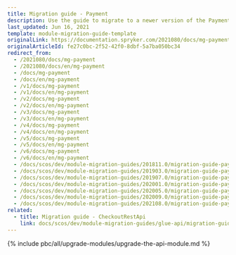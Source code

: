 ```yaml
---
title: Migration guide - Payment
description: Use the guide to migrate to a newer version of the Payment module.
last_updated: Jun 16, 2021
template: module-migration-guide-template
originalLink: https://documentation.spryker.com/2021080/docs/mg-payment
originalArticleId: fe27c0bc-2f52-42f0-8dbf-5a7ba050bc34
redirect_from:
  - /2021080/docs/mg-payment
  - /2021080/docs/en/mg-payment
  - /docs/mg-payment
  - /docs/en/mg-payment
  - /v1/docs/mg-payment
  - /v1/docs/en/mg-payment
  - /v2/docs/mg-payment
  - /v2/docs/en/mg-payment
  - /v3/docs/mg-payment
  - /v3/docs/en/mg-payment
  - /v4/docs/mg-payment
  - /v4/docs/en/mg-payment
  - /v5/docs/mg-payment
  - /v5/docs/en/mg-payment
  - /v6/docs/mg-payment
  - /v6/docs/en/mg-payment
  - /docs/scos/dev/module-migration-guides/201811.0/migration-guide-payment.html
  - /docs/scos/dev/module-migration-guides/201903.0/migration-guide-payment.html
  - /docs/scos/dev/module-migration-guides/201907.0/migration-guide-payment.html
  - /docs/scos/dev/module-migration-guides/202001.0/migration-guide-payment.html
  - /docs/scos/dev/module-migration-guides/202005.0/migration-guide-payment.html
  - /docs/scos/dev/module-migration-guides/202009.0/migration-guide-payment.html
  - /docs/scos/dev/module-migration-guides/202108.0/migration-guide-payment.html
related:
  - title: Migration guide - CheckoutRestApi
    link: docs/scos/dev/module-migration-guides/glue-api/migration-guide-checkoutrestapi.html
---
```


{% include pbc/all/upgrade-modules/upgrade-the-api-module.md %} <!-- To edit, see /_includes/pbc/all/upgrade-modules/upgrade-the-api-module.md -->
